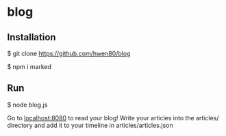 # blog
## Installation
$ git clone https://github.com/hwen80/blog

$ npm i marked

## Run
$ node blog.js

Go to [localhost:8080](http://localhost:8080) to read your blog!
Write your articles into the articles/ directory and add it to your timeline in articles/articles.json

